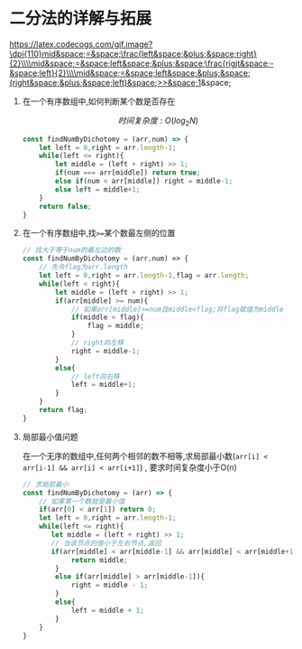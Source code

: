 # 二分法的详解与拓展

https://latex.codecogs.com/gif.image?\dpi{110}mid&space;=&space;\frac{left&space;&plus;&space;right}{2}\\\\mid&space;=&space;left&space;&plus;&space;\frac{rigjt&space;-&space;left}{2}\\\\mid&space;=&space;left&space;&plus;&space;(right&space;&plus;&space;left)&space;>>&space;1&space;

1. 在一个有序数组中,如何判断某个数是否存在
   
   $$
   时间复杂度: O(log_2N)
   $$
   
   ```js
   const findNumByDichotomy = (arr,num) => {
       let left = 0,right = arr.length-1;
       while(left <= right){
           let middle = (left + right) >> 1;
           if(num === arr[middle]) return true;
           else if(num < arr[middle]) right = middle-1;
           else left = middle+1;
       }
       return false;
   }
   ```

2. 在一个有序数组中,找`>=`某个数最左侧的位置
   
   ```js
   // 找大于等于num的最左边的数
   const findNumByDichotomy = (arr,num) => {
       // 先令flag为arr.length
       let left = 0,right = arr.length-1,flag = arr.length;
       while(left < right){
           let middle = (left + right) >> 1;
           if(arr[middle] >= num){
               // 如果arr[middle]>=num且middle<flag;将flag赋值为middle
               if(middle < flag){
                   flag = middle;
               }
               // right向左移
               right = middle-1;
           }
           else{
               // left向右移
               left = middle+1;
           }
       }
       return flag;
   }
   ```

3. 局部最小值问题
   
   在一个无序的数组中,任何两个相邻的数不相等,求局部最小数(`arr[i] < arr[i-1] && arr[i] < arr[i+1]`) , 要求时间复杂度小于O(n)
   
   ```js
   // 求局部最小
   const findNumByDichotomy = (arr) => {
       // 如果第一个数就是最小值
       if(arr[0] < arr[1]) return 0;
       let left = 0,right = arr.length-1;
       while(left <= right){
          let middle = (left + right) >> 1;
          // 当该节点的值小于左右节点,返回
          if(arr[middle] < arr[middle-1] && arr[middle] < arr[middle+1]){
               return middle;
           }
           else if(arr[middle] > arr[middle-1]){
               right = middle - 1;
           }
           else{
               left = middle + 1;
           }
       }
   }
   ```
   
   
